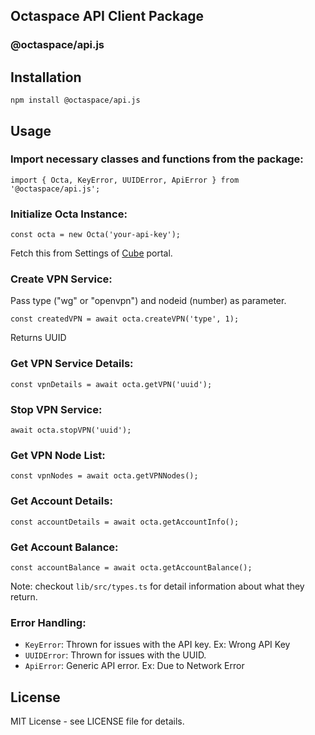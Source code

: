 ## Octaspace API Client Package

### @octaspace/api.js

## Installation

`npm install @octaspace/api.js`

## Usage

### Import necessary classes and functions from the package:

`import { Octa, KeyError, UUIDError, ApiError } from '@octaspace/api.js';`

### Initialize Octa Instance:

`const octa = new Octa('your-api-key');`

Fetch this from Settings of [Cube](https://cube.octa.space/settings) portal.

### Create VPN Service:

Pass type ("wg" or "openvpn") and nodeid (number) as parameter.

`const createdVPN = await octa.createVPN('type', 1);`

Returns UUID

### Get VPN Service Details:

`const vpnDetails = await octa.getVPN('uuid');`

### Stop VPN Service:

`await octa.stopVPN('uuid');`

### Get VPN Node List:

`const vpnNodes = await octa.getVPNNodes();`

### Get Account Details:

`const accountDetails = await octa.getAccountInfo();`

### Get Account Balance:

`const accountBalance = await octa.getAccountBalance();`

Note: checkout `lib/src/types.ts` for detail information about what they return.

### Error Handling:

-   `KeyError`: Thrown for issues with the API key. Ex: Wrong API Key
-   `UUIDError`: Thrown for issues with the UUID.
-   `ApiError`: Generic API error. Ex: Due to Network Error

## License

MIT License - see LICENSE file for details.
